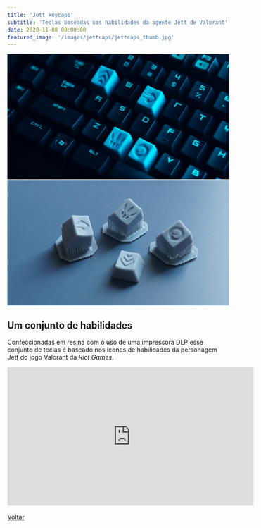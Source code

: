 ```yaml
---
title: 'Jett keycaps'
subtitle: 'Teclas baseadas nas habilidades da agente Jett de Valorant'
date: 2020-11-08 00:00:00
featured_image: '/images/jettcaps/jettcaps_thumb.jpg'
---
```


<div class="gallery" data-columns="2">
	<img src="/images/jettcaps/jettcaps_01.jpg">
	<img src="/images/jettcaps/jettcaps_02.jpg">
</div>

## Um conjunto de habilidades

Confeccionadas em resina com o uso de uma impressora DLP esse conjunto de teclas é baseado nos icones de habilidades da personagem Jett do jogo Valorant da *Riot Games*.

<iframe width="560" height="315" src="https://www.youtube.com/embed/qrVAH45Jp1w" frameborder="0" allow="accelerometer; autoplay; clipboard-write; encrypted-media; gyroscope; picture-in-picture" allowfullscreen></iframe>

<a href='/' class="button button--large">Voltar</a>